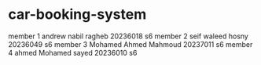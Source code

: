 # car-booking-system

member 1 andrew nabil ragheb 20236018 s6
member 2  seif waleed hosny 20236049  s6
member 3 Mohamed Ahmed Mahmoud 20237011 s6
member 4 ahmed Mohamed sayed 20236010   s6





